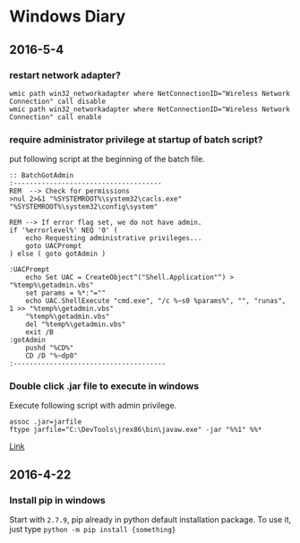 # Windows Diary

## 2016-5-4

### restart network adapter?

```batch
wmic path win32_networkadapter where NetConnectionID="Wireless Network Connection" call disable
wmic path win32_networkadapter where NetConnectionID="Wireless Network Connection" call enable
```

### require administrator privilege at startup of batch script?

put following script at the beginning of the batch file.

```batch
:: BatchGotAdmin
:-------------------------------------
REM  --> Check for permissions
>nul 2>&1 "%SYSTEMROOT%\system32\cacls.exe" "%SYSTEMROOT%\system32\config\system"

REM --> If error flag set, we do not have admin.
if '%errorlevel%' NEQ '0' (
    echo Requesting administrative privileges...
    goto UACPrompt
) else ( goto gotAdmin )

:UACPrompt
    echo Set UAC = CreateObject^("Shell.Application"^) > "%temp%\getadmin.vbs"
    set params = %*:"=""
    echo UAC.ShellExecute "cmd.exe", "/c %~s0 %params%", "", "runas", 1 >> "%temp%\getadmin.vbs"
    "%temp%\getadmin.vbs"
    del "%temp%\getadmin.vbs"
    exit /B
:gotAdmin
    pushd "%CD%"
    CD /D "%~dp0"
:--------------------------------------
```

### Double click .jar file to execute in windows

Execute following script with admin privilege.

```batch
assoc .jar=jarfile
ftype jarfile="C:\DevTools\jrex86\bin\javaw.exe" -jar "%%1" %%*
```

[Link](http://stackoverflow.com/a/30571306/2558077)

## 2016-4-22

### Install pip in windows

Start with `2.7.9`, pip already in python default installation package.
To use it, just type `python -m pip install {something}`

